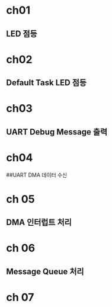 # ch01 
## LED 점등
# ch02
## Default Task LED 점등
# ch03
## UART Debug Message 출력
# ch04 
##UART DMA 데이터 수신
# ch 05
## DMA 인터럽트 처리 
# ch 06
## Message Queue 처리
# ch 07
##
